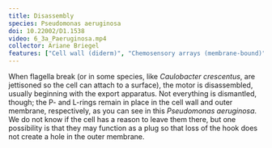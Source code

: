 ```yaml
---
title: Disassembly
species: Pseudomonas aeruginosa 
doi: 10.22002/D1.1538
video: 6_3a_Paeruginosa.mp4
collector: Ariane Briegel
features: ["Cell wall (diderm)", "Chemosensory arrays (membrane-bound)", "Flagellar motor (disassembled)", "Flagellar motors", "Membrane (inner)", "Membrane (outer)", "Ribosomes", "Storage granules", "Vesicles (cytoplasmic)"]
---
```


When flagella break (or in some species, like *Caulobacter crescentus*, are jettisoned so the cell can attach to a surface), the motor is disassembled, usually beginning with the export apparatus. Not everything is dismantled, though; the P- and L-rings remain in place in the cell wall and outer membrane, respectively, as you can see in this *Pseudomonas aeruginosa*. We do not know if the cell has a reason to leave them there, but one possibility is that they may function as a plug so that loss of the hook does not create a hole in the outer membrane.

